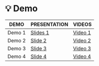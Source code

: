 # 💡 Demo

| DEMO             |PRESENTATION   |VIDEOS                         |
|-|-|-|
| Demo 1    |[Slides 1](https://docs.google.com/presentation/d/1NYigzK_orVRTq1-xzFEi3_q4I8YFSjS2/edit?usp=sharing&ouid=115159733836506972614&rtpof=true&sd=true) |[Video 1](https://drive.google.com/file/d/1VWgY5ylgEroEz-dKcx-yiCANAm-9K6k6/view?usp=sharing)    | 
| Demo 2    | [Slide 2](https://www.canva.com/design/DAGrfR50GOI/xcjBb7SHhIwkfGc55R_gOg/edit?utm_content=DAGrfR50GOI&utm_campaign=designshare&utm_medium=link2&utm_source=sharebutton) |[Video 2]( https://drive.google.com/file/d/1ySAkgAScgtPaQGUHeoMJCuogmPiSj4Eb/view?usp=sharing)  | 
| Demo 3   |  [Slide 3](https://www.canva.com/design/DAGwV2vrLAg/CouSUxZNz-PbT-EjuHAkLQ/edit?utm_content=DAGwV2vrLAg&utm_campaign=designshare&utm_medium=link2&utm_source=sharebutton) |[Video 3](https://drive.google.com/file/d/1mWyc3AtpFqCj9dUFpTf7yRWjGNGelovv/view?usp=sharing)          | 
| Demo 4   |  [Slide 4](https://www.canva.com/design/DAGz5TrR2bU/4jlBc83_PlRu3_CxcEtnyw/edit?utm_content=DAGz5TrR2bU&utm_campaign=designshare&utm_medium=link2&utm_source=sharebutton)   |[Video 4](https://drive.google.com/file/d/1pz00VEXeH07XEQMaXShGCELIm2UcbFSM/view?usp=sharing)           | 